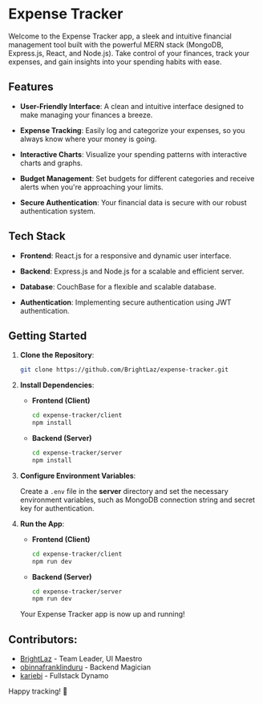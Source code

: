# Expense Tracker

Welcome to the Expense Tracker app, a sleek and intuitive financial management tool built with the powerful MERN stack (MongoDB, Express.js, React, and Node.js). Take control of your finances, track your expenses, and gain insights into your spending habits with ease.

## Features

- **User-Friendly Interface**: A clean and intuitive interface designed to make managing your finances a breeze.

- **Expense Tracking**: Easily log and categorize your expenses, so you always know where your money is going.

- **Interactive Charts**: Visualize your spending patterns with interactive charts and graphs.

- **Budget Management**: Set budgets for different categories and receive alerts when you're approaching your limits.

- **Secure Authentication**: Your financial data is secure with our robust authentication system.

## Tech Stack

- **Frontend**: React.js for a responsive and dynamic user interface.

- **Backend**: Express.js and Node.js for a scalable and efficient server.

- **Database**: CouchBase for a flexible and scalable database.

- **Authentication**: Implementing secure authentication using JWT authentication.

## Getting Started

1. **Clone the Repository**:

    ```bash
    git clone https://github.com/BrightLaz/expense-tracker.git
    ```

2. **Install Dependencies**:

   - **Frontend (Client)**
      ```bash
      cd expense-tracker/client
      npm install
      ```

   - **Backend (Server)**
      ```bash
      cd expense-tracker/server
      npm install
      ```

3. **Configure Environment Variables**:

    Create a `.env` file in the **server** directory and set the necessary environment variables, such as MongoDB connection string and secret key for authentication.

4. **Run the App**:

   - **Frontend (Client)**
      ```bash
      cd expense-tracker/client
      npm run dev
      ```

   - **Backend (Server)**
      ```bash
      cd expense-tracker/server
      npm run dev
      ```

    Your Expense Tracker app is now up and running!

## Contributors:

- [BrightLaz](https://github.com/BrightLaz) - Team Leader, UI Maestro
- [obinnafranklinduru](https://github.com/obinnafranklinduru) - Backend Magician
- [kariebi](https://github.com/kariebi) - Fullstack Dynamo



Happy tracking! 🚀
